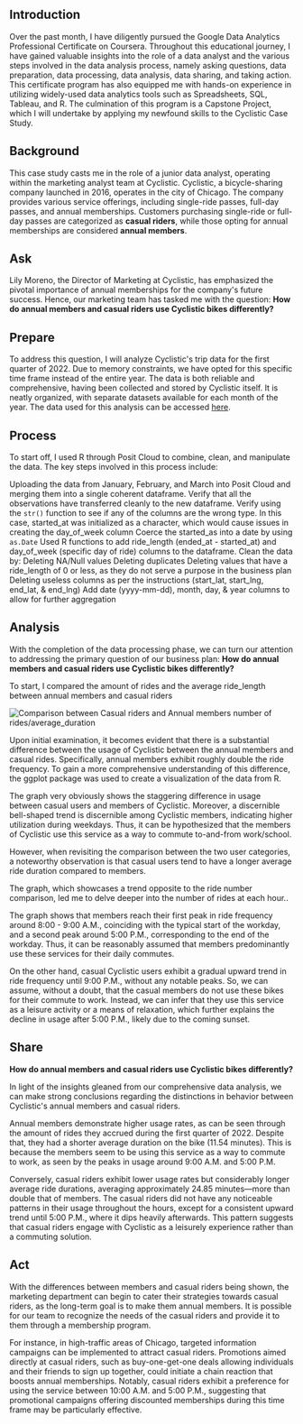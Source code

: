 ## Introduction

Over the past month, I have diligently pursued the Google Data Analytics Professional Certificate on Coursera. Throughout this educational journey, I have gained valuable insights into the role of a data analyst and the various steps involved in the data analysis process, namely asking questions, data preparation, data processing, data analysis, data sharing, and taking action. This certificate program has also equipped me with hands-on experience in utilizing widely-used data analytics tools such as Spreadsheets, SQL, Tableau, and R. The culmination of this program is a Capstone Project, which I will undertake by applying my newfound skills to the Cyclistic Case Study.

## Background

This case study casts me in the role of a junior data analyst, operating within the marketing analyst team at Cyclistic. Cyclistic, a bicycle-sharing company launched in 2016, operates in the city of Chicago. The company provides various service offerings, including single-ride passes, full-day passes, and annual memberships. Customers purchasing single-ride or full-day passes are categorized as **casual riders**, while those opting for annual memberships are considered **annual members**.

## Ask

Lily Moreno, the Director of Marketing at Cyclistic, has emphasized the pivotal importance of annual memberships for the company's future success. Hence, our marketing team has tasked me with the question: **How do annual members and casual riders use Cyclistic bikes differently?** 

## Prepare

To address this question, I will analyze Cyclistic's trip data for the first quarter of 2022. Due to memory constraints, we have opted for this specific time frame instead of the entire year. The data is both reliable and comprehensive, having been collected and stored by Cyclistic itself. It is neatly organized, with separate datasets available for each month of the year. The data used for this analysis can be accessed [here](https://divvy-tripdata.s3.amazonaws.com/index.html).

## Process

To start off, I used R through Posit Cloud to combine, clean, and manipulate the data. The key steps involved in this process include:

Uploading the data from January, February, and March into Posit Cloud and merging them into a single coherent dataframe.
Verify that all the observations have transferred cleanly to the new dataframe.
Verify using the `str()` function to see if any of the columns are the wrong type.
In this case, started_at was initialized as a character, which would cause issues in creating the day_of_week column
Coerce the started_as into a date by using `as.Date`
Used R functions to add ride_length (ended_at - started_at) and day_of_week (specific day of ride) columns to the dataframe.
Clean the data by:
Deleting NA/Null values
Deleting duplicates
Deleting values that have a ride_length of 0 or less, as they do not serve a purpose in the business plan
Deleting useless columns as per the instructions (start_lat, start_lng, end_lat, & end_lng)
Add date (yyyy-mm-dd), month, day, & year columns to allow for further aggregation

## Analysis

With the completion of the data processing phase, we can turn our attention to addressing the primary question of our business plan: **How do annual members and casual riders use Cyclistic bikes differently?** 

To start, I compared the amount of rides and the average ride_length between annual members and casual riders

![Comparison between Casual riders and Annual members number of rides/average_duration](jimmy/Downloads/Graphs/hours_casual_members.png)

Upon initial examination, it becomes evident that there is a substantial difference between the usage of Cyclistic between the annual members and casual rides. Specifically, annual members exhibit roughly double the ride frequency. 
To gain a more comprehensive understanding of this difference, the ggplot package was used to create a visualization of the data from R.

The graph very obviously shows the staggering difference in usage between casual users and members of Cyclistic. Moreover, a discernible bell-shaped trend is discernible among Cyclistic members, indicating higher utilization during weekdays. Thus, it can be hypothesized that the members of Cyclistic use this service as a way to commute to-and-from work/school. 

However, when revisiting the comparison between the two user categories, a noteworthy observation is that casual users tend to have a longer average ride duration compared to members.

The graph, which showcases a trend opposite to the ride number comparison, led me to delve deeper into the number of rides at each hour..

The graph shows that members reach their first peak in ride frequency around 8:00 - 9:00 A.M., coinciding with the typical start of the workday, and a second peak around 5:00 P.M., corresponding to the end of the workday. Thus, it can be reasonably assumed that members predominantly use these services for their daily commutes. 

On the other hand, casual Cyclistic users exhibit a gradual upward trend in ride frequency until 9:00 P.M., without any notable peaks. So, we can assume, without a doubt, that the casual members do not use these bikes for their commute to work. Instead, we can infer that they use this service as a leisure activity or a means of relaxation, which further explains the decline in usage after 5:00 P.M., likely due to the coming sunset.

## Share

**How do annual members and casual riders use Cyclistic bikes differently?** 

In light of the insights gleaned from our comprehensive data analysis, we can make strong conclusions regarding the distinctions in behavior between Cyclistic's annual members and casual riders.

Annual members demonstrate higher usage rates, as can be seen through the amount of rides they accrued during the first quarter of 2022. Despite that, they had a shorter average duration on the bike (11.54 minutes). This is because the members seem to be using this service as a way to commute to work, as seen by the peaks in usage around 9:00 A.M. and 5:00 P.M.

Conversely, casual riders exhibit lower usage rates but considerably longer average ride durations, averaging approximately 24.85 minutes—more than double that of members. The casual riders did not have any noticeable patterns in their usage throughout the hours, except for a consistent upward trend until 5:00 P.M., where it dips heavily afterwards. This pattern suggests that casual riders engage with Cyclistic as a leisurely experience rather than a commuting solution.

## Act

With the differences between members and casual riders being shown, the marketing department can begin to cater their strategies towards casual riders, as the long-term goal is to make them annual members. It is possible for our team to recognize the needs of the casual riders and provide it to them through a membership program. 

For instance, in high-traffic areas of Chicago, targeted information campaigns can be implemented to attract casual riders. Promotions aimed directly at casual riders, such as buy-one-get-one deals allowing individuals and their friends to sign up together, could initiate a chain reaction that boosts annual memberships. Notably, casual riders exhibit a preference for using the service between 10:00 A.M. and 5:00 P.M., suggesting that promotional campaigns offering discounted memberships during this time frame may be particularly effective.
